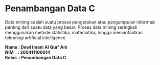 # Penambangan Data C

Data mining adalah suatu proses pengerukan atau pengumpulan informasi penting dari suatu data yang besar. Proses data mining seringkali menggunakan metode statistika, matematika, hingga memanfaatkan teknologi artificial intelligence. <br>

**Nama&nbsp;: Dewi Imani Al Qur' Ani <br>
NIM&nbsp;&nbsp;&nbsp;&nbsp;: 200411100014 <br>
Kelas&nbsp;&nbsp;: Penambangan Data C**

```{tableofcontents}
```
